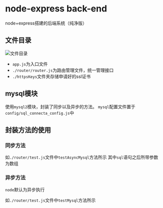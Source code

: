 # node-express back-end
node+express搭建的后端系统（纯净版）
## 文件目录
<img src="https://i.postimg.cc/Y2snrrMs/Snipaste-2022-10-23-10-47-14.png" alt="文件目录">

* ```app.js```为入口文件
* ```./router/router.js```为路由管理文件，统一管理接口
* ```./httpsKeys```文件夹存储申请好的ssl证书

## mysql模块
使用```mysql2```模块，封装了同步以及异步的方法。
```mysql```配置文件置于```config/sql_connecta_config.js```中
## 封装方法的使用
### 同步方法
如```./router/test.js```文件中```testAsyncMysql```方法所示
其中```sql```语句之后所带参数为数组
### 异步方法
```node```默认为异步执行

如```./router/test.js```文件中```testMysql```方法所示